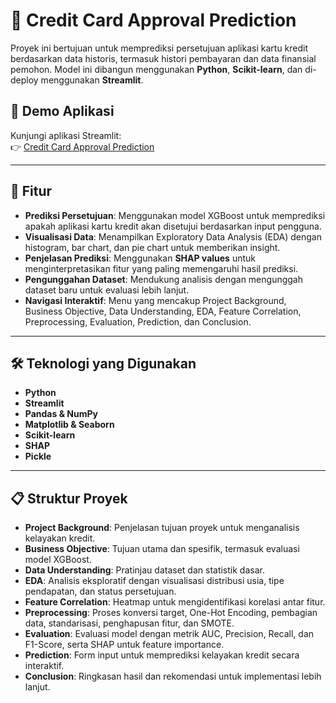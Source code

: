 # 🏦 Credit Card Approval Prediction

Proyek ini bertujuan untuk memprediksi persetujuan aplikasi kartu kredit berdasarkan data historis, termasuk histori pembayaran dan data finansial pemohon. Model ini dibangun menggunakan **Python**, **Scikit-learn**, dan di-deploy menggunakan **Streamlit**.

## 🚀 Demo Aplikasi
Kunjungi aplikasi Streamlit:  
👉 [Credit Card Approval Prediction](https://finalprojectdscredit-card-approval-prediction-szkuw6h6i4wxupem.streamlit.app)

---

## 📌 Fitur
- **Prediksi Persetujuan**: Menggunakan model XGBoost untuk memprediksi apakah aplikasi kartu kredit akan disetujui berdasarkan input pengguna.
- **Visualisasi Data**: Menampilkan Exploratory Data Analysis (EDA) dengan histogram, bar chart, dan pie chart untuk memberikan insight.
- **Penjelasan Prediksi**: Menggunakan **SHAP values** untuk menginterpretasikan fitur yang paling memengaruhi hasil prediksi.
- **Pengunggahan Dataset**: Mendukung analisis dengan mengunggah dataset baru untuk evaluasi lebih lanjut.
- **Navigasi Interaktif**: Menu yang mencakup Project Background, Business Objective, Data Understanding, EDA, Feature Correlation, Preprocessing, Evaluation, Prediction, dan Conclusion.

---

## 🛠️ Teknologi yang Digunakan
- **Python**
- **Streamlit**
- **Pandas & NumPy**
- **Matplotlib & Seaborn**
- **Scikit-learn**
- **SHAP**
- **Pickle**

---

## 📋 Struktur Proyek
- **Project Background**: Penjelasan tujuan proyek untuk menganalisis kelayakan kredit.
- **Business Objective**: Tujuan utama dan spesifik, termasuk evaluasi model XGBoost.
- **Data Understanding**: Pratinjau dataset dan statistik dasar.
- **EDA**: Analisis eksploratif dengan visualisasi distribusi usia, tipe pendapatan, dan status persetujuan.
- **Feature Correlation**: Heatmap untuk mengidentifikasi korelasi antar fitur.
- **Preprocessing**: Proses konversi target, One-Hot Encoding, pembagian data, standarisasi, penghapusan fitur, dan SMOTE.
- **Evaluation**: Evaluasi model dengan metrik AUC, Precision, Recall, dan F1-Score, serta SHAP untuk feature importance.
- **Prediction**: Form input untuk memprediksi kelayakan kredit secara interaktif.
- **Conclusion**: Ringkasan hasil dan rekomendasi untuk implementasi lebih lanjut.

